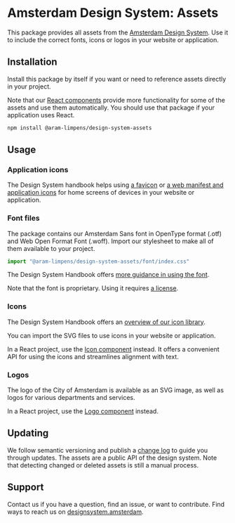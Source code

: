 <!-- @license CC0-1.0 -->

# Amsterdam Design System: Assets

This package provides all assets from the [Amsterdam Design System](https://designsystem.amsterdam).
Use it to include the correct fonts, icons or logos in your website or application.

## Installation

Install this package by itself if you want or need to reference assets directly in your project.

Note that our [React components](https://www.npmjs.com/package/@aram-limpens/design-system-react) provide more functionality for some of the assets and use them automatically.
You should use that package if your application uses React.

```sh
npm install @aram-limpens/design-system-assets
```

## Usage

### Application icons

The Design System handbook helps using [a favicon](https://designsystem.amsterdam/?path=/docs/brand-assets-favicon--docs) or [a web manifest and application icons](https://designsystem.amsterdam/?path=/docs/docs-developer-guide-web-app--docs) for home screens of devices in your website or application.

### Font files

The package contains our Amsterdam Sans font in OpenType format (.otf) and Web Open Format Font (.woff).
Import our stylesheet to make all of them available to your project.

<!-- prettier-ignore -->
```ts
import "@aram-limpens/design-system-assets/font/index.css"
```

The Design System Handbook offers [more guidance in using the font](https://designsystem.amsterdam/?path=/docs/brand-assets-font--docs).

Note that the font is proprietary. Using it requires [a license](https://designsystem.amsterdam/?path=/docs/docs-terms-of-use-copyright--docs).

### Icons

The Design System Handbook offers an [overview of our icon library](https://designsystem.amsterdam/?path=/docs/brand-assets-icons--docs).

You can import the SVG files to use icons in your website or application.

In a React project, use the [Icon component](https://designsystem.amsterdam/?path=/docs/components-media-icon--docs) instead.
It offers a convenient API for using the icons and streamlines alignment with text.

### Logos

The logo of the City of Amsterdam is available as an SVG image, as well as logos for various departments and services.

In a React project, use the [Logo component](https://designsystem.amsterdam/?path=/docs/components-media-logo--docs) instead.

## Updating

We follow semantic versioning and publish a [change log](https://github.com/Amsterdam/design-system/blob/main/packages-proprietary/assets/CHANGELOG.md) to guide you through updates.
The assets are a public API of the design system.
Note that detecting changed or deleted assets is still a manual process.

## Support

Contact us if you have a question, find an issue, or want to contribute.
Find ways to reach us on [designsystem.amsterdam](https://designsystem.amsterdam/?path=/docs/docs-introduction--docs#send-a-message).
